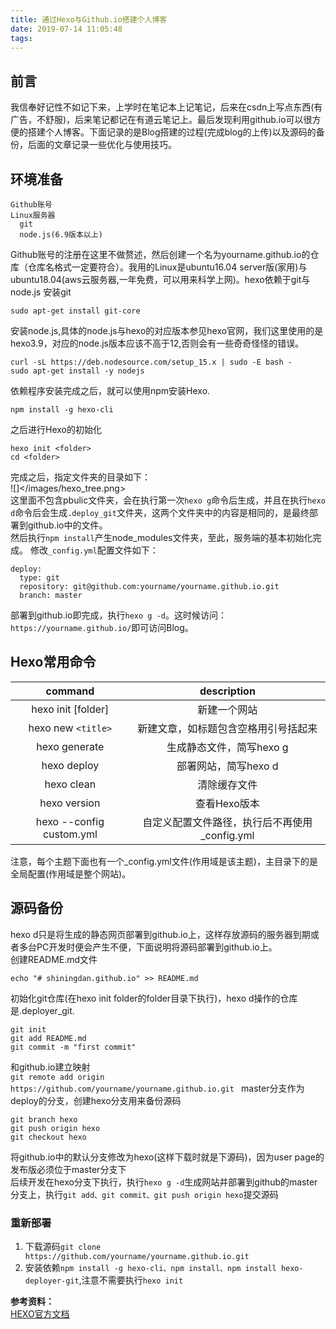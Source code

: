 ```yaml
---
title: 通过Hexo与Github.io搭建个人博客
date: 2019-07-14 11:05:48
tags:
---
```


## 前言
我信奉好记性不如记下来，上学时在笔记本上记笔记，后来在csdn上写点东西(有广告，不舒服)，后来笔记都记在有道云笔记上。最后发现利用github.io可以很方便的搭建个人博客。下面记录的是Blog搭建的过程(完成blog的上传)以及源码的备份，后面的文章记录一些优化与使用技巧。

## 环境准备
```
Github账号
Linux服务器
  git
  node.js(6.9版本以上)
```
Github账号的注册在这里不做赘述，然后创建一个名为yourname.github.io的仓库（仓库名格式一定要符合）。我用的Linux是ubuntu16.04 server版(家用)与ubuntu18.04(aws云服务器,一年免费，可以用来科学上网)。hexo依赖于git与node.js
安装git  
```
sudo apt-get install git-core
```

安装node.js,具体的node.js与hexo的对应版本参见hexo官网，我们这里使用的是hexo3.9，对应的node.js版本应该不高于12,否则会有一些奇奇怪怪的错误。
```
curl -sL https://deb.nodesource.com/setup_15.x | sudo -E bash -
sudo apt-get install -y nodejs
```

依赖程序安装完成之后，就可以使用npm安装Hexo.
```
npm install -g hexo-cli
```
之后进行Hexo的初始化
```
hexo init <folder>
cd <folder>
```
完成之后，指定文件夹的目录如下：  
![]</images/hexo_tree.png>  
这里面不包含pbulic文件夹，会在执行第一次`hexo g`命令后生成，并且在执行`hexo d`命令后会生成`.deploy_git`文件夹，这两个文件夹中的内容是相同的，是最终部署到github.io中的文件。  
然后执行`npm install`产生node_modules文件夹，至此，服务端的基本初始化完成。 
修改`_config.yml`配置文件如下：  
```
deploy:
  type: git 
  repository: git@github.com:yourname/yourname.github.io.git
  branch: master
```
部署到github.io即完成，执行`hexo g -d`。这时候访问：`https://yourname.github.io/`即可访问Blog。  

## Hexo常用命令  
| command | description |  
| :-----: | :---------: |  
| hexo init [folder] | 新建一个网站 |  
| hexo new `<title>` | 新建文章，如标题包含空格用引号括起来 |  
| hexo generate | 生成静态文件，简写hexo g |  
| hexo deploy | 部署网站，简写hexo d |  
| hexo clean | 清除缓存文件 |
| hexo version | 查看Hexo版本 |
| hexo --config custom.yml | 自定义配置文件路径，执行后不再使用_config.yml |  

注意，每个主题下面也有一个_config.yml文件(作用域是该主题)，主目录下的是全局配置(作用域是整个网站)。  

## 源码备份  
hexo d只是将生成的静态网页部署到github.io上，这样存放源码的服务器到期或者多台PC开发时便会产生不便，下面说明将源码部署到github.io上。  
创建README.md文件
```
echo "# shiningdan.github.io" >> README.md
```
初始化git仓库(在hexo init folder的folder目录下执行)，hexo d操作的仓库是.deployer_git.
```
git init 
git add README.md 
git commit -m "first commit"
```
和github.io建立映射  
`git remote add origin https://github.com/yourname/yourname.github.io.git ` 
master分支作为deploy的分支，创建hexo分支用来备份源码  
```
git branch hexo  
git push origin hexo  
git checkout hexo  
```
将github.io中的默认分支修改为hexo(这样下载时就是下源码)，因为user page的发布版必须位于master分支下  
后续开发在hexo分支下执行，执行`hexo g -d`生成网站并部署到github的master分支上，执行`git add、git commit、git push origin hexo`提交源码  

### 重新部署
1. 下载源码`git clone https://github.com/yourname/yourname.github.io.git`
2. 安装依赖`npm install -g hexo-cli、npm install、npm install hexo-deployer-git`,注意不需要执行`hexo init`  

**参考资料：**  
[HEXO官方文档](https://hexo.io/zh-cn/docs/)
